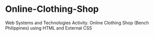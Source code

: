 # Online-Clothing-Shop
Web Systems and Technologies Activity. Online Clothing Shop (Bench Philippines) using HTML and External CSS

